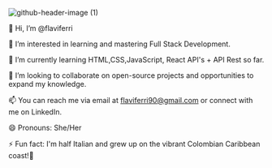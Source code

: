 ![github-header-image (1)](https://github.com/flaviferri/flaviferri/assets/163913487/b0827e2c-8cff-4538-89cb-a6fa80248940)

👋 Hi, I’m @flaviferri

👀 I’m interested in learning and mastering Full Stack Development.

🌱 I’m currently learning HTML,CSS,JavaScript, React API's + API Rest so far.

💞️ I’m looking to collaborate on open-source projects and opportunities to expand my knowledge.

📫 You can reach me via email at flaviferri90@gmail.com or connect with me on LinkedIn.

😄 Pronouns: She/Her

⚡ Fun fact: I'm half Italian and grew up on the vibrant Colombian Caribbean coast!🌴
